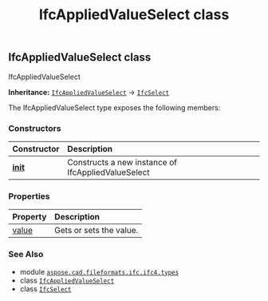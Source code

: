 ﻿---
title: IfcAppliedValueSelect class
second_title: Aspose.CAD for Python via .NET API References
description: 
type: docs
weight: 60
url: /python-net/aspose.cad.fileformats.ifc.ifc4.types/ifcappliedvalueselect/
is_root: false
---

## IfcAppliedValueSelect class

IfcAppliedValueSelect



**Inheritance:** [`IfcAppliedValueSelect`](/cad/python-net/aspose.cad.fileformats.ifc.ifc4.types/ifcappliedvalueselect) → 
[`IfcSelect`](/cad/python-net/aspose.cad.fileformats.ifc/ifcselect)



The IfcAppliedValueSelect type exposes the following members:

### Constructors
| Constructor | Description |
| :- | :- |
| [__init__](/cad/python-net/aspose.cad.fileformats.ifc.ifc4.types/ifcappliedvalueselect/__init__/#) | Constructs a new instance of IfcAppliedValueSelect |


### Properties
| Property | Description |
| :- | :- |
| [value](/cad/python-net/aspose.cad.fileformats.ifc.ifc4.types/ifcappliedvalueselect/value) | Gets or sets the value. |



### See Also
* module [`aspose.cad.fileformats.ifc.ifc4.types`](..)
* class [`IfcAppliedValueSelect`](/cad/python-net/aspose.cad.fileformats.ifc.ifc4.types/ifcappliedvalueselect)
* class [`IfcSelect`](/cad/python-net/aspose.cad.fileformats.ifc/ifcselect)

